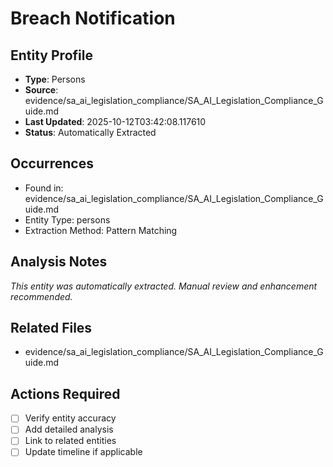 # Breach Notification

## Entity Profile
- **Type**: Persons
- **Source**: evidence/sa_ai_legislation_compliance/SA_AI_Legislation_Compliance_Guide.md
- **Last Updated**: 2025-10-12T03:42:08.117610
- **Status**: Automatically Extracted

## Occurrences
- Found in: evidence/sa_ai_legislation_compliance/SA_AI_Legislation_Compliance_Guide.md
- Entity Type: persons
- Extraction Method: Pattern Matching

## Analysis Notes
*This entity was automatically extracted. Manual review and enhancement recommended.*

## Related Files
- evidence/sa_ai_legislation_compliance/SA_AI_Legislation_Compliance_Guide.md

## Actions Required
- [ ] Verify entity accuracy
- [ ] Add detailed analysis
- [ ] Link to related entities
- [ ] Update timeline if applicable
